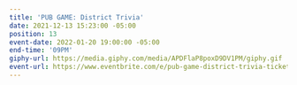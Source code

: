 ```yaml
---
title: 'PUB GAME: District Trivia'
date: 2021-12-13 15:23:00 -05:00
position: 13
event-date: 2022-01-20 19:00:00 -05:00
end-time: '09PM'
giphy-url: https://media.giphy.com/media/APDFlaP8poxD9DV1PM/giphy.gif
event-url: https://www.eventbrite.com/e/pub-game-district-trivia-tickets-227262677787
---
```



